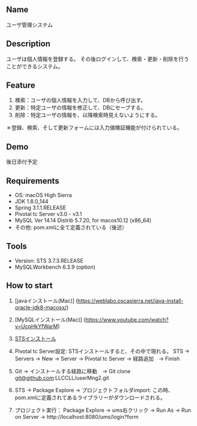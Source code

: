 ## Name
ユーザ管理システム

## Description
ユーザは個人情報を登録する。
その後ログインして、検索・更新・削除を行うことができるシステム。

## Feature
1. 検索：ユーザの個人情報を入力して、DBから呼び出す。
2. 更新：特定ユーザの情報を修正して、DBにセーブする。
3. 削除：特定ユーザの情報を、以降検索時見えないようにする。


＊登録、検索、そして更新フォームには入力値検証機能が付けられている。

## Demo
後日添付予定

## Requirements
* OS: macOS High Sierra
* JDK 1.8.0_144
* Spring 3.1.1.RELEASE
* Pivotal tc Server v3.0 - v3.1
* MySQL  Ver 14.14 Distrib 5.7.20, for macos10.12 (x86_64) 
* その他: pom.xmlに全て定義されている（後述）

## Tools
* Version: STS 3.7.3.RELEASE
* MySQLWorkbench 6.3.9 (option)

## How to start
1. [javaインストール(Mac)] (https://weblabo.oscasierra.net/java-install-oracle-jdk8-macosx/)

2. [MySQLインストール(Mac)]
(https://www.youtube.com/watch?v=UcpHkYfWarM)

3. [STSインストール](https://spring.io/tools/sts/all)

4. Pivotal tc Server設定: 
STSインストールすると、その中で現れる。
STS → Servers → New → Server → Pivotal tc Server → 経路追加　→ Finish

5. Git → インストールする経路に移動　→ Git clone git@github.com:LLCCLL/userMng2.git

6. STS → Package Explore → プロジェクトフォルダimport: 
この時、pom.xmlに定義されてあるライブラリーがダウンロードされる。

7. プロジェクト実行：
Package Explore → ums右クリック → Run As → Run on Server → http://localhost:8080/ums/login?form